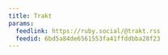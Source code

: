 ```yaml
---
title: Trakt
params:
  feedlink: https://ruby.social/@trakt.rss
  feedid: 6bd5a84de6561553fa41ffddbba28f23
---
```

